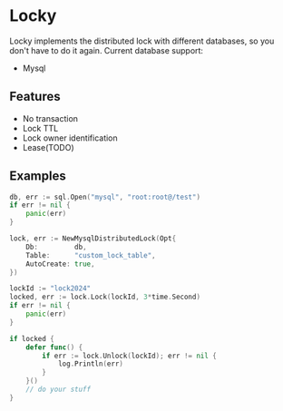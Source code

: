 # Locky

Locky implements the distributed lock with different databases, so you don't have to do it again. Current database support:
* Mysql

## Features
* No transaction
* Lock TTL 
* Lock owner identification
* Lease(TODO)

## Examples
```go
db, err := sql.Open("mysql", "root:root@/test")
if err != nil {
	panic(err)
}

lock, err := NewMysqlDistributedLock(Opt{
	Db:         db,
	Table:      "custom_lock_table",
	AutoCreate: true,
})

lockId := "lock2024"
locked, err := lock.Lock(lockId, 3*time.Second)
if err != nil {
	panic(err)
}

if locked {
	defer func() {
		if err := lock.Unlock(lockId); err != nil {
			log.Println(err)
		}
	}()
	// do your stuff
}
```